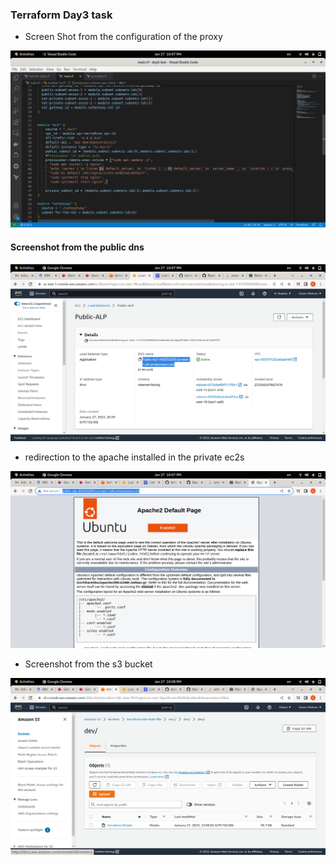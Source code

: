 ### Terraform Day3 task 


- Screen Shot from the configuration of the proxy

![Screenshot](Screenshots/proxyConfig.png)



#### Screenshot from the public dns

![Screenshot](Screenshots/publicDns.png)


- redirection to the apache installed in the private ec2s


![Screenshot](Screenshots/redirection.png)


- Screenshot from the s3 bucket 

![Screenshot](Screenshots/s3bucket.png)


